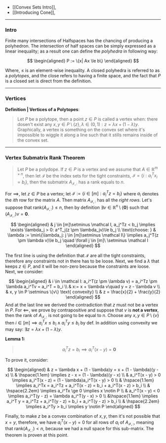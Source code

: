 - [[Convex Sets Intro]], 
- [[Introducing Cone]], 


---- 
### **Intro**

Finite many intersections of Halfspaces has the chancing of producing a polyhedron. The intersection of half spaces can be simply expressed as a linear inequality; as a result one can define the *polyhedra* in following way: 

$$
\begin{aligned}
    P := \{x| Ax \le b\}
\end{aligned}
$$

Where, $\le$ is an element-wise inequality. A closed polyhedra is referred to as a *polytopes*, and the close refers to having a finite space, and the fact that $P$ is a closed set is direct from the definition. 

--- 
### **Vertices**

**Definition | Vertices of a Polytopes**:

> Let $P$ be a polytope, then a point $z\in P$ is called a vertex when: there dosen't exist any $x, y\in P\setminus\{z\}, \lambda \in (0, 1): z = \lambda x + (1 - \lambda)y$. Graphically, a vertex is something on the convex set where it's impossible to wiggle it along a line such that it stills remains inside of the convex set. 


---
### **Vertex Submatrix Rank Theorem**

> Let $P$ be a polydope. If $z\in P$ is a vertex and we assume that $A\in \mathbb R^{m\times n}$, then let $\mathcal I$ be the index sets for the tight constraints, $\mathcal I =\{i: a_i^Tx_i = b_i\}$, then the submatrix $A_{\mathcal I, :}$ has a rank equals to $n$. 


For $\implies$, let $z\in P$ be a vertex; let $\mathcal I := \{i\in [m]: a_i^Tz = b_i\}$ where $a_i$ denotes the $ith$ row for the matrix $A$. Then matrix $A_{\mathcal I, :}$ has all the *right rows*. Let's suppose that $\text{rank}(A_{\mathcal I, :})\le n$, then by definition $\exists v \in \mathbb R^n\setminus\{\mathbf 0\}$ such that $(A_{\mathcal I, :})v = \mathbf 0$. 

$$
\begin{aligned}
    & j \in [m]\setminus \mathcal I, a_j^Tz < b_j \implies 
    \exists \lambda_j > 0: a^T_j(z \pm \lambda_jv)\le b_j
    \\
    \text{choose: } & \lambda := \min\{\lambda_j: j \in [m]\setminus \mathcal I\}
    \implies 
    a_j^T(z \pm \lambda v)\le b_j \quad \forall j \in [m]\ \setminus \mathcal I
\end{aligned}
$$

The first line is using the definition that $\mathcal I$ are all the tight constraints, therefore any constraints not in there has to be loose. Next, we find a $\lambda$ that keeps $z\in P$, and it will be non-zero because the constraints are loose. Next, we consider: 

$$
\begin{aligned}
    & i \in \mathcal I: a_i^T(z \pm \lambda v) = a_i^Tz \pm \lambda a_i^Tv = a_i^T = b_i
    \\
    & x:= x + \lambda v\quad y = z - \lambda v
    \\
    & x, y \in P \setminus \{v\} \text{ convexity}
    \\
    & z = \frac{x}{2} + \frac{y}{2} 
\end{aligned}
$$
And at the last line we derived the contradiction that $z$ must not be a vertex in $P$. For $\impliedby$, we prove by contrapositive and suppose that $v$ is **not a vertex**, then the rank of $A_{\mathcal I, :}$ is not going to be equal to $n$. Choose any $x, y\in P\setminus \{v\}$ then $i\in [m]\implies a_i^Tx \le b_i\wedge a_i^Ty \le b_i$ by def. In addition using convexity we may say: $\exists z = \lambda x + (1 - \lambda)y$. 

**Lemma 1:** 

> $$a_i^Tz = b_i \implies a_i^T(x - y) = \mathbf 0$$

To prove it, consider: 

$$
\begin{aligned}
    & z = \lambda x + (1 - \lambda)y = x + (1 - \lambda)(y - x)
    \\
    & \hspace{1.1em}
    \implies  z - x = (1 - \lambda)(y - x)
    \\
    &
    a_i^T(x - y) > 0 \implies a_i^T(x - z) = (1 - \lambda)a_i^T(x - y) > 0
    \\
    & \hspace{1.1em}
    \implies  a_i^Tx = a_i^Tz + a_i^T(x - z) = b_i + a_i^T(x - z) > b_i
    \\
    & \hspace{2.2em}
    \implies   a_i^Tx \ge 0 \implies x \notin P
    \\
    &
    a_i^T(x - y) < 0 \implies a_i^T(y - z) = \lambda a_i^T(y - x) > 0
    \\
    &\hspace{1.1em}
    \implies
    a_i^T y = a_i^Tz + a_i^T(y - z) = b_i + a_i^T(y - z) > b_i
    \\
    & \hspace{2.2em}
    \implies  a_i^Ty > b_i \implies y \notin P
\end{aligned}
$$

Finally, to make $z$ be a convex combination of $x, y$, then it's not possible that $x = y$, therefore, we have $a_i^T(x - y) = 0$ for all rows of $a_i$ of $A_{\mathcal I, :}$, meaning that $\text{rank}(A_{\mathcal I, :})< n$, because we had a null space for this sub-matrix. The theorem is proven at this point. 

